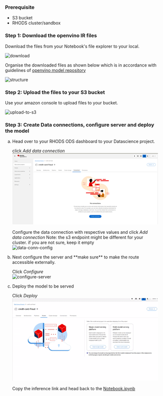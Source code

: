 ### Prerequisite

- S3 bucket
- RHODS cluster/sandbox

### Step 1: Download the openvino IR files
Download the files from your Notebook's file explorer to your local.

![download](gif/download-ir-files.gif)

Organise the downloaded files as shown below which is in accordance with guidelines of [openvino model repository](https://github.com/openvinotoolkit/model_server/blob/main/docs/models_repository.md#preparing-a-model-repository-ovms_docs_models_repository)

![structure](images/directory-structure.png)

### Step 2: Upload the files to your S3 bucket
Use your amazon console to upload files to your bucket.

![upload-to-s3](gif/upload-to-s3.gif)

### Step 3: Create Data connections, configure server and deploy the model
<ol type="a">
<li>Head over to your RHODS ODS dashboard to your Datascience project.</li>

click _Add data connection_</br>
![add-data-connection](images/add-data-connection.png)

Configure the data connection with respective values and click _Add data connection_
Note: the s3 endpoint might be different for your cluster. if you are not sure, keep
it empty</br>
![data-conn-config](images/data-conn-config.png)

<li>Next configure the server and **make sure** to make the route accessible externally.</li>

Click _Configure_</br>
![configure-server](gif/configure-server.gif)

<li>Deploy the model to be served</li>

Click _Deploy_</br>
![deploy-model](gif/deploy-model.gif)


Copy the inference link and head back to the [Notebook.ipynb](Notebook.ipynb)
</ol>